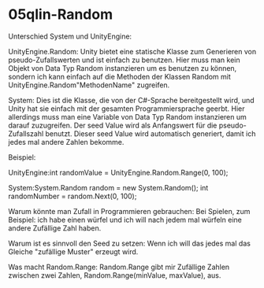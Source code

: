 # 05qlin-Random

Unterschied System und UnityEngine:

UnityEngine.Random: Unity bietet eine statische Klasse zum Generieren von pseudo-Zufallswerten und ist einfach zu benutzen. Hier muss man kein Objekt von Data Typ Random instanzieren um es benutzen zu können, sondern ich kann einfach auf die Methoden der Klassen Random mit UnityEngine.Random"MethodenName" zugreifen.

System: Dies ist die Klasse, die von der C#-Sprache bereitgestellt wird, und Unity hat sie einfach mit der gesamten Programmiersprache geerbt. Hier allerdings muss man eine Variable von Data Typ Random instanzieren um darauf zuzugreifen. Der seed Value wird als Anfangswert für die pseudo-Zufallszahl benutzt. Dieser seed Value wird automatisch generiert, damit ich jedes mal andere Zahlen bekomme. 

Beispiel:

UnityEngine:int randomValue = UnityEngine.Random.Range(0, 100);

System:System.Random random = new System.Random();
       int randomNumber = random.Next(0, 100);

Warum könnte man Zufall in Programmieren gebrauchen: Bei Spielen, zum Beispiel: ich habe einen würfel und ich will nach jedem mal würfeln eine andere Zufällige Zahl haben.

Warum ist es sinnvoll den Seed zu setzen: Wenn ich will das jedes mal das Gleiche "zufällige Muster" erzeugt wird. 

Was macht Random.Range: Random.Range gibt mir Zufällige Zahlen zwischen zwei Zahlen, Random.Range(minValue, maxValue), aus.
